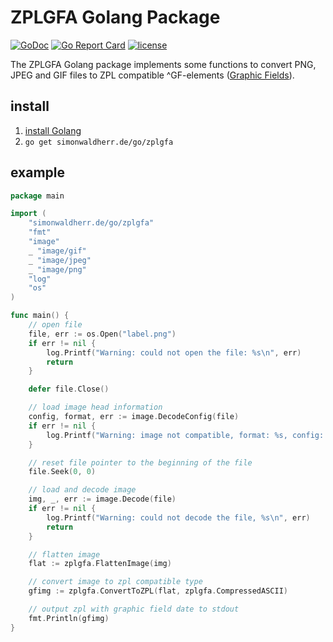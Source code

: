 # ZPLGFA Golang Package

[![GoDoc](https://godoc.org/github.com/SimonWaldherr/zplgfa?status.svg)](https://godoc.org/github.com/SimonWaldherr/zplgfa)
[![Go Report Card](https://goreportcard.com/badge/github.com/SimonWaldherr/zplgfa)](https://goreportcard.com/report/github.com/SimonWaldherr/zplgfa)
[![license](https://img.shields.io/badge/license-MIT-blue.svg)](https://raw.githubusercontent.com/SimonWaldherr/zplgfa/master/LICENSE)

The ZPLGFA Golang package implements some functions to convert PNG, JPEG and GIF files to ZPL compatible ^GF-elements ([Graphic Fields](https://www.zebra.com/us/en/support-downloads/knowledge-articles/gf-graphic-field-zpl-command.html)).

## install

1. [install Golang](https://golang.org/doc/install)
1. `go get simonwaldherr.de/go/zplgfa`

## example

```go
package main

import (
    "simonwaldherr.de/go/zplgfa"
    "fmt"
    "image"
    _ "image/gif"
    _ "image/jpeg"
    _ "image/png"
    "log"
    "os"
)

func main() {
    // open file
    file, err := os.Open("label.png")
    if err != nil {
        log.Printf("Warning: could not open the file: %s\n", err)
        return
    }

    defer file.Close()

    // load image head information
    config, format, err := image.DecodeConfig(file)
    if err != nil {
        log.Printf("Warning: image not compatible, format: %s, config: %v, error: %s\n", format, config, err)
    }

    // reset file pointer to the beginning of the file
    file.Seek(0, 0)

    // load and decode image
    img, _, err := image.Decode(file)
    if err != nil {
        log.Printf("Warning: could not decode the file, %s\n", err)
        return
    }

    // flatten image
    flat := zplgfa.FlattenImage(img)

    // convert image to zpl compatible type
    gfimg := zplgfa.ConvertToZPL(flat, zplgfa.CompressedASCII)

    // output zpl with graphic field date to stdout
    fmt.Println(gfimg)
}

```